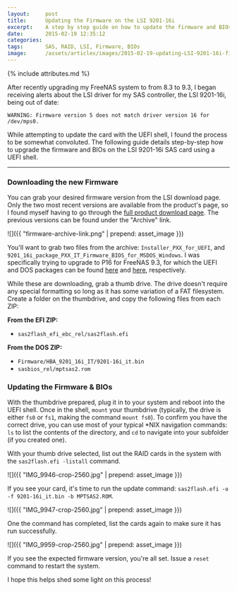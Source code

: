 ```yaml
---
layout:     post
title:      Updating the Firmware on the LSI 9201-16i
excerpt:    A step by step guide on how to update the firmware and BIOs on the LSI 9201-16i SAS controller.
date:       2015-02-19 12:35:12
categories: 
tags:       SAS, RAID, LSI, Firmware, BIOs
image:      /assets/articles/images/2015-02-19-updating-LSI-9201-16i-firmware/IMG_9941_darkened-2-2560.jpg
---
```

{% include attributes.md %}

After recently upgrading my FreeNAS system to from 8.3 to 9.3, I began receiving alerts about the LSI driver for my SAS controller, the LSI 9201-16i, being out of date:

```
WARNING: Firmware version 5 does not match driver version 16 for /dev/mps0.
```

While attempting to update the card with the UEFI shell, I found the process to be somewhat convoluted.  The following guide details step-by-step how to upgrade the firmware and BIOs on the LSI 9201-16i SAS card using a UEFI shell.

----------

### Downloading the new Firmware

You can grab your desired firmware version from the LSI download page.  Only the two most recent versions are available from the product's page, so I found myself having to go through the [full product download page][LSI Firmware Page].  The previous versions can be found under the "Archive" link.

![]({{ "firmware-archive-link.png" | prepend: asset_image }})

You'll want to grab two files from the archive: `Installer_PXX_for_UEFI`, and `9201_16i_package_PXX_IT_Firmware_BIOS_for_MSDOS_Windows`.  I was specifically trying to upgrade to P16 for FreeNAS 9.3, for which the UEFI and DOS packages can be found [here][LSI EFI] and [here][LSI DOS], respectively.

While these are downloading, grab a thumb drive.  The drive doesn't require any special formatting so long as it has some variation of a FAT filesystem.  Create a folder on the thumbdrive, and copy the following files from each ZIP:

**From the EFI ZIP:**

 * `sas2flash_efi_ebc_rel/sas2flash.efi`

**From the DOS ZIP:**

 * `Firmware/HBA_9201_16i_IT/9201-16i_it.bin`
 * `sasbios_rel/mptsas2.rom`

### Updating the Firmware & BIOs

With the thumbdrive prepared, plug it in to your system and reboot into the UEFI shell.  Once in the shell, `mount` your thumbdrive (typically, the drive is either `fs0` or `fs1`, making the command `mount fs0`).  To confirm you have the correct drive, you can use most of your typical *NIX navigation commands: `ls` to list the contents of the directory, and `cd` to navigate into your subfolder (if you created one).

With your thumb drive selected, list out the RAID cards in the system with the `sas2flash.efi -listall` command.

![]({{ "IMG_9946-crop-2560.jpg" | prepend: asset_image }})

If you see your card, it's time to run the update command: `sas2flash.efi -o -f 9201-16i_it.bin -b MPTSAS2.ROM`.  

![]({{ "IMG_9947-crop-2560.jpg" | prepend: asset_image }})

One the command has completed, list the cards again to make sure it has run successfully.

![]({{ "IMG_9959-crop-2560.jpg" | prepend: asset_image }})

If you see the expected firmware version, you're all set.  Issue a `reset` command to restart the system.

I hope this helps shed some light on this process!




[LSI Firmware Page]: http://www.lsi.com/support/pages/download-results.aspx?component=Storage+Component&productfamily=Host+Bus+Adapters&productcode=P00027&assettype=0&productname=LSI+SAS+9201-16i
[LSI EFI]: http://www.lsi.com/downloads/Public/Host%20Bus%20Adapters/Host%20Bus%20Adapters%20Common%20Files/SAS_SATA_6G_P16/Installer_P16_for_UEFI.zip
[LSI DOS]: http://www.lsi.com/downloads/Public/Host%20Bus%20Adapters/Host%20Bus%20Adapters%20Common%20Files/SAS_SATA_6G_P16/9201_16i_Package_P16_IT_Firmware_BIOS_for_MSDOS_Windows.zip
